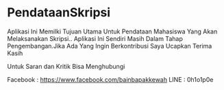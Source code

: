 # PendataanSkripsi

Aplikasi Ini Memilki Tujuan Utama Untuk Pendataan Mahasiswa Yang Akan Melaksanakan Skripsi..
Aplikasi Ini Sendiri Masih Dalam Tahap Pengembangan.Jika Ada Yang Ingin Berkontribusi Saya Ucapkan Terima Kasih

Untuk Saran dan Kritik Bisa Menghubungi

Facebook : https://www.facebook.com/bainbapakkewah
LINE : 0h1o1p0e
